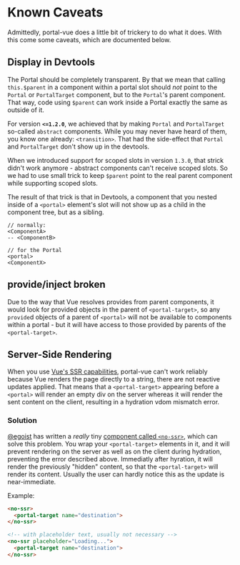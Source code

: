 # Known Caveats

Admittedly, portal-vue does a little bit of trickery to do what it does. With this come some caveats, which are documented below.

## Display in Devtools

The Portal should be completely transparent. By that we mean that calling `this.$parent` in a component within a portal slot should _not_ point to the `Portal` or `PortalTarget` component, but to the `Portal`'s parent component. That way, code using `$parent` can work inside a Portal exactly the same as outside of it.

For version **`<=1.2.0`**, we achieved that by making `Portal` and `PortalTarget` so-called `abstract` components. While you may never have heard of them, you know one already: `<transition>`. That had the side-effect that `Portal` and `PortalTarget` don't show up in the devtools.

When we introduced support for scoped slots in version `1.3.0`, that strick didn't work anymore - abstract components can't receive scoped slots. So we had to use small trick to keep `$parent` point to the real parent component while supporting scoped slots.

The result of that trick is that in Devtools, a component that you nested inside of a `<portal>` element's slot will not show up as a child in the component tree, but as a sibling.

```
// normally:
<ComponentA>
-- <ComponentB>

// for the Portal
<portal>
<ComponentX>
```

## provide/inject broken

Due to the way that Vue resolves provides from parent components, it would look for provided objects in the parent of `<portal-target>`, so any `provide`d objects of a parent of `<portal>` will not be available to components within a portal - but it will have access to those provided by parents of the `<portal-target>`.

## Server-Side Rendering

When you use [Vue's SSR capabilities](https://ssr.vuejs.org), portal-vue can't work reliably because Vue renders the page directly to a string, there are not reactive updates applied. That means that a `<portal-target>` appearing before a `<portal>` will render an empty div on the server whereas it will render the sent content on the client, resulting in a hydration vdom mismatch error.

### Solution

[@egoist](https://github.com/egoist) has written a _really_ tiny [component called `<no-ssr>`](https://github.com/egoist/vue-no-ssr), which can solve this problem. You wrap your `<portal-target>` elements in it, and it will prevent rendering on the server as well as on the client during hydration, preventing the error described above. Immediatly after hyration, it will render the previously "hidden" content, so that the `<portal-target>` will render its content. Usually the user can hardly notice this as the update is near-immediate.

Example:

```html
<no-ssr>
  <portal-target name="destination">
</no-ssr>

<!-- with placeholder text, usually not necessary -->
<no-ssr placeholder="Loading...">
  <portal-target name="destination">
</no-ssr>
```
